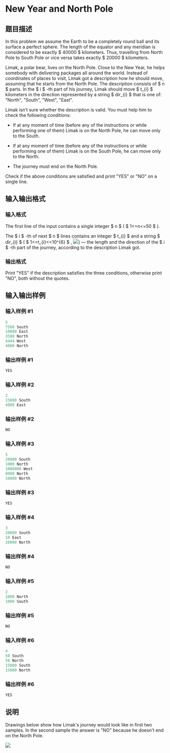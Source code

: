 # New Year and North Pole

## 题目描述

In this problem we assume the Earth to be a completely round ball and its surface a perfect sphere. The length of the equator and any meridian is considered to be exactly $ 40000 $ kilometers. Thus, travelling from North Pole to South Pole or vice versa takes exactly $ 20000 $ kilometers.

Limak, a polar bear, lives on the North Pole. Close to the New Year, he helps somebody with delivering packages all around the world. Instead of coordinates of places to visit, Limak got a description how he should move, assuming that he starts from the North Pole. The description consists of $ n $ parts. In the $ i $ -th part of his journey, Limak should move $ t_{i} $ kilometers in the direction represented by a string $ dir_{i} $ that is one of: "North", "South", "West", "East".

Limak isn’t sure whether the description is valid. You must help him to check the following conditions:

- If at any moment of time (before any of the instructions or while performing one of them) Limak is on the North Pole, he can move only to the South.

- If at any moment of time (before any of the instructions or while performing one of them) Limak is on the South Pole, he can move only to the North.

- The journey must end on the North Pole.

Check if the above conditions are satisfied and print "YES" or "NO" on a single line.

## 输入输出格式

### 输入格式

The first line of the input contains a single integer $ n $ ( $ 1<=n<=50 $ ).

The $ i $ -th of next $ n $ lines contains an integer $ t_{i} $ and a string $ dir_{i} $ ( $ 1<=t_{i}<=10^{6} $ , ![](https://cdn.luogu.com.cn/upload/vjudge_pic/CF750B/bad8e6778e4440b96077dcc3eab91b8cb46271e1.png)) — the length and the direction of the $ i $ -th part of the journey, according to the description Limak got.

### 输出格式

Print "YES" if the description satisfies the three conditions, otherwise print "NO", both without the quotes.

## 输入输出样例

### 输入样例 #1

```cpp
5
7500 South
10000 East
3500 North
4444 West
4000 North

```
### 输出样例 #1

```cpp
YES

```
### 输入样例 #2

```cpp
2
15000 South
4000 East

```
### 输出样例 #2

```cpp
NO

```
### 输入样例 #3

```cpp
5
20000 South
1000 North
1000000 West
9000 North
10000 North

```
### 输出样例 #3

```cpp
YES

```
### 输入样例 #4

```cpp
3
20000 South
10 East
20000 North

```
### 输出样例 #4

```cpp
NO

```
### 输入样例 #5

```cpp
2
1000 North
1000 South

```
### 输出样例 #5

```cpp
NO

```
### 输入样例 #6

```cpp
4
50 South
50 North
15000 South
15000 North

```
### 输出样例 #6

```cpp
YES

```
## 说明

Drawings below show how Limak's journey would look like in first two samples. In the second sample the answer is "NO" because he doesn't end on the North Pole.

![](https://cdn.luogu.com.cn/upload/vjudge_pic/CF750B/9bb594fe352848bbba36035935a49c02ad65109a.png)

